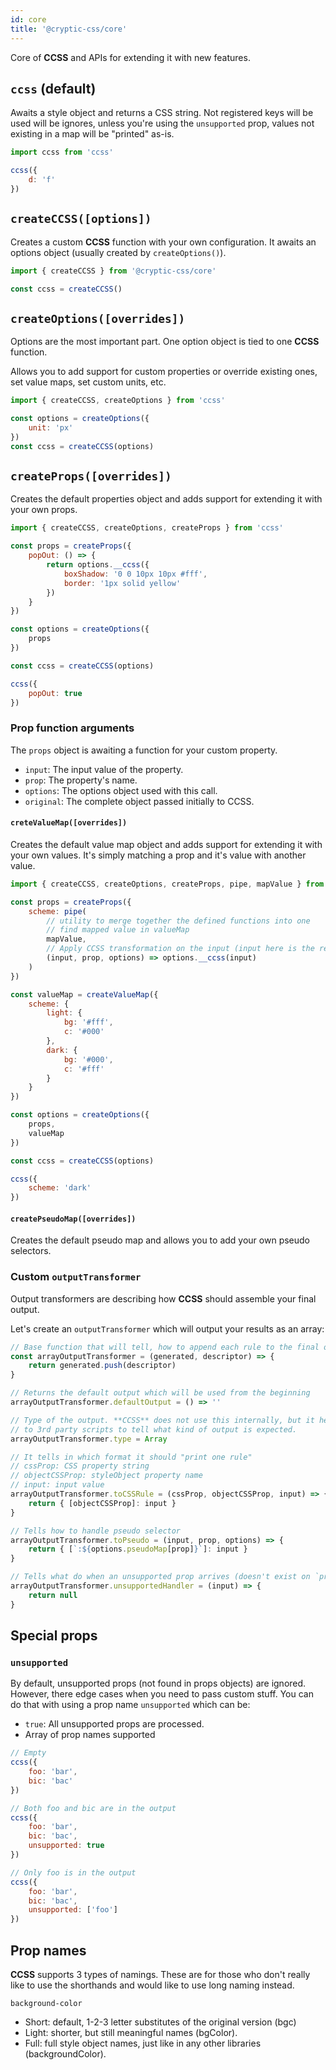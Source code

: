 ```yaml
---
id: core
title: '@cryptic-css/core'
---
```


Core of **CCSS** and APIs for extending it with new features.

## `ccss` (default)

Awaits a style object and returns a CSS string.
Not registered keys will be used will be ignores, unless
you're using the `unsupported` prop,
values not existing in a map will be "printed" as-is.

```js
import ccss from 'ccss'
```

```js live
ccss({
    d: 'f'
})
```

## `createCCSS([options])`

Creates a custom **CCSS** function with your own configuration.
It awaits an options object (usually created by `createOptions()`).

```js
import { createCCSS } from '@cryptic-css/core'

const ccss = createCCSS()
```

## `createOptions([overrides])`

Options are the most important part. One option object is
tied to one **CCSS** function.

Allows you to add support for custom properties
or override existing ones, set value maps, set custom units, etc.

```js
import { createCCSS, createOptions } from 'ccss'

const options = createOptions({
    unit: 'px'
})
const ccss = createCCSS(options)
```

## `createProps([overrides])`

Creates the default properties object and adds support for extending it
with your own props.

```js
import { createCCSS, createOptions, createProps } from 'ccss'

const props = createProps({
    popOut: () => {
        return options.__ccss({
            boxShadow: '0 0 10px 10px #fff',
            border: '1px solid yellow'
        })
    }
})

const options = createOptions({
    props
})

const ccss = createCCSS(options)

ccss({
    popOut: true
})
```

### Prop function arguments

The `props` object is awaiting a function for your custom property.

-   `input`: The input value of the property.
-   `prop`: The property's name.
-   `options`: The options object used with this call.
-   `original`: The complete object passed initially to CCSS.

#### `creteValueMap([overrides])`

Creates the default value map object and adds support for extending it
with your own values. It's simply matching a prop and it's value
with another value.

```js
import { createCCSS, createOptions, createProps, pipe, mapValue } from 'ccss'

const props = createProps({
    scheme: pipe(
        // utility to merge together the defined functions into one
        // find mapped value in valueMap
        mapValue,
        // Apply CCSS transformation on the input (input here is the resolved value from the map)
        (input, prop, options) => options.__ccss(input)
    )
})

const valueMap = createValueMap({
    scheme: {
        light: {
            bg: '#fff',
            c: '#000'
        },
        dark: {
            bg: '#000',
            c: '#fff'
        }
    }
})

const options = createOptions({
    props,
    valueMap
})

const ccss = createCCSS(options)

ccss({
    scheme: 'dark'
})
```

#### `createPseudoMap([overrides])`

Creates the default pseudo map and allows you to add your own pseudo
selectors.

### Custom `outputTransformer`

Output transformers are describing how **CCSS** should assemble your final output.

Let's create an `outputTransformer` which will output your results as an array:

```js
// Base function that will tell, how to append each rule to the final output.
const arrayOutputTransformer = (generated, descriptor) => {
    return generated.push(descriptor)
}

// Returns the default output which will be used from the beginning
arrayOutputTransformer.defaultOutput = () => ''

// Type of the output. **CCSS** does not use this internally, but it helps
// to 3rd party scripts to tell what kind of output is expected.
arrayOutputTransformer.type = Array

// It tells in which format it should "print one rule"
// cssProp: CSS property string
// objectCSSProp: styleObject property name
// input: input value
arrayOutputTransformer.toCSSRule = (cssProp, objectCSSProp, input) => {
    return { [objectCSSProp]: input }
}

// Tells how to handle pseudo selector
arrayOutputTransformer.toPseudo = (input, prop, options) => {
    return { [`:${options.pseudoMap[prop]}`]: input }
}

// Tells what do when an unsupported prop arrives (doesn't exist on `props`)
arrayOutputTransformer.unsupportedHandler = (input) => {
    return null
}
```

## Special props

### `unsupported`

By default, unsupported props (not found in props objects) are ignored.
However, there edge cases when you need to pass custom stuff. You can
do that with using a prop name `unsupported` which can be:

-   `true`: All unsupported props are processed.
-   Array of prop names supported

```js
// Empty
ccss({
    foo: 'bar',
    bic: 'bac'
})

// Both foo and bic are in the output
ccss({
    foo: 'bar',
    bic: 'bac',
    unsupported: true
})

// Only foo is in the output
ccss({
    foo: 'bar',
    bic: 'bac',
    unsupported: ['foo']
})
```

## Prop names

**CCSS** supports 3 types of namings. These are for those who don't
really like to use the shorthands and would like to use
long naming instead.

`background-color`

-   Short: default, 1-2-3 letter substitutes of the original version (bgc)
-   Light: shorter, but still meaningful names (bgColor).
-   Full: full style object names, just like in any other libraries (backgroundColor).
